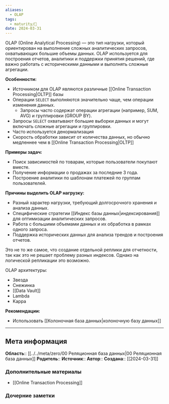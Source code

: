 ```yaml
---
aliases:
  - OLAP
tags:
  - maturity/🌱
date: 2024-03-31
---
```

OLAP (Online Analytical Processing) — это тип нагрузки, который ориентирован на выполнение сложных аналитических запросов, охватывающих большие объемы данных. OLAP используется для построения отчетов, аналитики и поддержки принятия решений, где важно работать с историческими данными и выполнять сложные агрегации.

**Особенности:**
- Источником для OLAP являются различные [[Online Transaction Processing|OLTP]] базы
- Операции `SELECT` выполняются значительно чаще, чем операции изменения данных.
	- Запросы часто содержат операции агрегации (например, SUM, AVG) и группировки (GROUP BY).
- Запросы `SELECT` охватывают большие выборки данных и могут включать сложные агрегации и группировки.
- Часто используется денормализация
- Скорость обработки зависит от количества данных, но обычно медленнее чем в [[Online Transaction Processing|OLTP]]

**Примеры задач:**
- Поиск зависимостей по товарам, которые пользователи покупают вместе.
- Получение информации о продажах за последние 3 года.
- Построение аналитики по шаблонам платежей по группам пользователей.

**Причины выделить OLAP нагрузку:**
- Разный характер нагрузки, требующий долгосрочного хранения и анализа данных.
- Специфические стратегии [[Индекс базы данных|индексирования]] для оптимизации аналитических запросов.
- Работа с большими объемами данных и их обработка в рамках одного запроса.
- Поддержка исторических данных для анализа трендов и построения отчетов.

Это не то же самое, что создание отдельной реплики для отчетности, так как это не решает проблему разных индексов. Однако на логической репликации это возможно.

OLAP архитектуры:
- Звезда
- Снежинка
- [[Data Vault]]
- Lambda
- Kappa

**Рекомендации:**
- Использовать [[Колоночная база данных|колоночную базу данных]]
***
## Мета информация
**Область**:: [[../../meta/zero/00 Реляционная база данных|00 Реляционная база данных]]
**Родитель**:: 
**Источник**:: 
**Автор**:: 
**Создана**:: [[2024-03-31]]
### Дополнительные материалы
- [[Online Transaction Processing]]
### Дочерние заметки
<!-- QueryToSerialize: LIST FROM [[]] WHERE contains(Родитель, this.file.link) or contains(parents, this.file.link) -->
